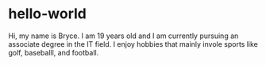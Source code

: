 # hello-world
Hi, my name is Bryce. I am 19 years old and I am currently pursuing an associate degree in the IT field. I enjoy hobbies that mainly invole sports like golf, baseballl, and football. 
